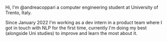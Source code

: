 Hi, I'm @andreacoppari a computer engineering student at University of Trento, Italy.

Since January 2022 I'm working as a dev intern in a product team where I got in touch with NLP for the first time, currently I'm doing my best (alongside Uni studies) to improve and learn the most about it.

